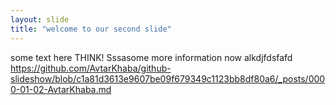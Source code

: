 ```yaml
---
layout: slide
title: "welcome to our second slide"
---
```

some text here 
THINK!
Sssasome more information now alkdjfdsfafd
https://github.com/AvtarKhaba/github-slideshow/blob/c1a81d3613e9607be09f679349c1123bb8df80a6/_posts/0000-01-02-AvtarKhaba.md
